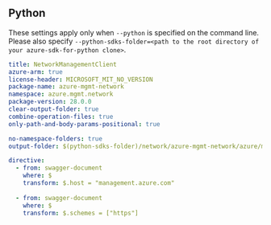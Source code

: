 ## Python

These settings apply only when `--python` is specified on the command line.
Please also specify `--python-sdks-folder=<path to the root directory of your azure-sdk-for-python clone>`.

``` yaml $(python)
title: NetworkManagementClient
azure-arm: true
license-header: MICROSOFT_MIT_NO_VERSION
package-name: azure-mgmt-network
namespace: azure.mgmt.network
package-version: 28.0.0
clear-output-folder: true
combine-operation-files: true
only-path-and-body-params-positional: true
```

``` yaml $(python)
no-namespace-folders: true
output-folder: $(python-sdks-folder)/network/azure-mgmt-network/azure/mgmt/network
```

``` yaml $(python)
directive:
  - from: swagger-document
    where: $
    transform: $.host = "management.azure.com"
  
  - from: swagger-document
    where: $
    transform: $.schemes = ["https"]
```